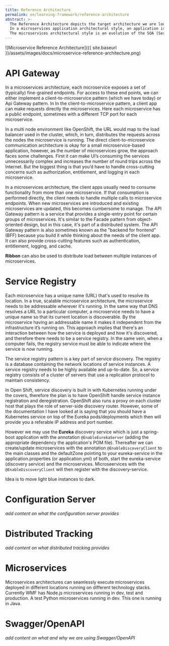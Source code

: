 ```yaml
---
title: Reference Architecture
permalink: en/learning-framework/reference-architecture
abstract: >- 
  The Reference Architecture depicts the target architecture we are looking at for delivering data services throughout IBM WFM.
  In a microservices application architectural style, an application is composed of many discrete, network-connected components, which are termed microservices. 
  The microservices architectural style is an evolution of the SOA (Services Oriented Architecture) architectural style. 
---
```


![Microservice Reference Architecture]({{ site.baseurl }}/assets/images/docs/microservice-reference-architecture.png)

# API Gateway

In a microservices architecture, each microservice exposes a set of (typically) fine-grained endpoints. For access to these end points, we can either implement a client-to-microservice pattern (which we have today) or Api Gateway pattern. In In the client-to-microservice pattern, a client app can make requests directly the microservices. Here each microservice has a public endpoint, sometimes with a different TCP port for each microservice.

In a multi node environment like OpenShift, the URL would map to the load balancer used in the cluster, which, in turn, distributes the requests across the nodes the microservice is running.
The direct client-to-microservice communication architecture is okay for a small microservice-based application, however, as the number of microservices grow, the approach faces some challenges. First it can make UI’s consuming the services unnecessarily complex and increases the number of round trips across the Internet. But the biggest thing is that you’d have to handle cross-cutting concerns such as authorization, entitlement, and logging in each microservice.

In a microservices architecture, the client apps usually need to consume functionality from more than one microservice. If that consumption is performed directly, the client needs to handle multiple calls to microservice endpoints. When new microservices are introduced and existing microservices are updated, this becomes cumbersome to manage.
The API Gateway pattern is a service that provides a single-entry point for certain groups of microservices. It's similar to the Facade pattern from object-oriented design, but in this case, it's part of a distributed system. The API Gateway pattern is also sometimes known as the "backend for frontend" (BFF) because you build it while thinking about the needs of the client app. It can also provide cross-cutting features such as authentication, entitlement, logging, and cache.

**Ribbon** can also be used to distribute load between multiple instances of microservices.

# Service Registry

Each microservice has a unique name (URL) that's used to resolve its location. In a true, scalable microservice architecture, the microservice needs to be addressable wherever it's running. In the same way that DNS resolves a URL to a particular computer, a microservice needs to have a unique name so that its current location is discoverable. By the microservice having an addressable name it makes it independent from the infrastructure it’s running on. This approach implies that there's an interaction between how the service is deployed and how it's discovered, and therefore there needs to be a service registry. In the same vein, when a computer fails, the registry service must be able to indicate where the service is now running.

The service registry pattern is a key part of service discovery. The registry is a database containing the network locations of service instances. A service registry needs to be highly available and up-to-date. So, a service registry consists of a cluster of servers that use a replication protocol to maintain consistency.

In Open Shift, service discovery is built in with Kubernetes running under the covers, therefore the plan is to have OpenShift handle service instance registration and deregistration. OpenShift also runs a proxy on each cluster host that plays the role of server-side discovery router. However, some of the documentation I have looked at is saying that you should have a Kubernetes service on top of the Eureka pods/deployments which then will provide you a referable IP address and port number.

However we may use the **Eureka** discovery service which is just a spring-boot application with the annotation `@EnableEurekaServer` (adding the appropriate dependency the application's POM file).  Thereafter we can create/update microservices with the annotation `@EnableDiscoveryClient` to the main classes and the defaultZone pointing to your eureka-service in the application.properties (or application.yml) of both, start the eureka-service (discovery service) and the microservices. Microseervices with the `@EnableDiscoveryClient` will then register with the discovery-service.

Idea is to move light blue instances to dark.

# Configuration Server

_add content on what the configuration server provides_

# Distributed Tracking

_add content on what distributed tracking provides_

# Microservices

Microservices architectures can seamlessly execute microservices deployed in different locations running on different technology stacks. Currently WMF has Node.js microservices running in dev, test and production. A test Python microservices running in dev. This one is running in Java.

# Swagger/OpenAPI

_add content on what and why we are using Swagger/OpenAPI_